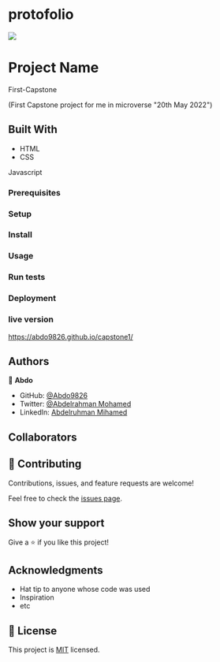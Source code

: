 # protofolio

![](https://img.shields.io/badge/Microverse-blueviolet)

# Project Name 

First-Capstone 

(First Capstone project for me in microverse "20th May 2022")


## Built With

- HTML
- CSS

Javascript





### Prerequisites

### Setup

### Install

### Usage

### Run tests

### Deployment

### live version 
https://abdo9826.github.io/capstone1/




## Authors

👤 **Abdo**

- GitHub: [@Abdo9826](https://github.com/Abdo9826)
- Twitter: [@Abdelrahman Mohamed](https://twitter.com/abodyalex1)
- LinkedIn: [Abdelruhman Mihamed](https://www.linkedin.com/in/abdelruhman-mihamed-a42667179/)

## Collaborators



## 🤝 Contributing

Contributions, issues, and feature requests are welcome!

Feel free to check the [issues page](../../issues/).

## Show your support

Give a ⭐️ if you like this project!

## Acknowledgments

- Hat tip to anyone whose code was used
- Inspiration
- etc

## 📝 License

This project is [MIT](./MIT.md) licensed.
